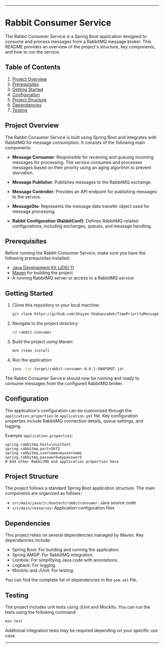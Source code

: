 ---

# Rabbit Consumer Service

The Rabbit Consumer Service is a Spring Boot application designed to consume and process messages from a RabbitMQ message broker. This README provides an overview of the project's structure, key components, and how to run the service.

## Table of Contents

1. [Project Overview](#project-overview)
2. [Prerequisites](#prerequisites)
3. [Getting Started](#getting-started)
4. [Configuration](#configuration)
5. [Project Structure](#project-structure)
6. [Dependencies](#dependencies)
7. [Testing](#testing)

## Project Overview

The Rabbit Consumer Service is built using Spring Boot and integrates with RabbitMQ for message consumption. It consists of the following main components:

- **Message Consumer**: Responsible for receiving and queuing incoming messages for processing. The service consumes and processes messages based on their priority using an aging algorithm to prevent starvation.

- **Message Publisher**: Publishes messages to the RabbitMQ exchange.

- **Message Controller**: Provides an API endpoint for publishing messages to the service.

- **MessageDto**: Represents the message data transfer object used for message processing.

- **Rabbit Configuration (RabbitConf)**: Defines RabbitMQ-related configurations, including exchanges, queues, and message handling.


## Prerequisites

Before running the Rabbit Consumer Service, make sure you have the following prerequisites installed:

- [Java Development Kit (JDK) 11](https://www.oracle.com/java/technologies/javase-jdk11-downloads.html)
- [Maven](https://maven.apache.org/download.cgi) for building the project
- A running RabbitMQ server or access to a RabbitMQ service

## Getting Started

1. Clone this repository to your local machine:

   ```bash
   git clone https://github.com/Shayan-Shabanzadeh/TimePriorityMessageQueue.git
   ```

2. Navigate to the project directory:

   ```bash
   cd rabbit-consumer
   ```

3. Build the project using Maven:

   ```bash
   mvn clean install
   ```

4. Run the application:

   ```bash
   java -jar target/rabbit-consumer-0.0.1-SNAPSHOT.jar
   ```

The Rabbit Consumer Service should now be running and ready to consume messages from the configured RabbitMQ broker.

## Configuration

The application's configuration can be customized through the `application.properties` or `application.yml` file. Key configuration properties include RabbitMQ connection details, queue settings, and logging.

Example `application.properties`:

```properties
spring.rabbitmq.host=localhost
spring.rabbitmq.port=5672
spring.rabbitmq.username=myusername
spring.rabbitmq.password=mypassword
# Add other RabbitMQ and application properties here
```

## Project Structure

The project follows a standard Spring Boot application structure. The main components are organized as follows:

- `src/main/java/ir/bontech/rabbitconsumer`: Java source code
- `src/main/resources`: Application configuration files

## Dependencies

This project relies on several dependencies managed by Maven. Key dependencies include:

- Spring Boot: For building and running the application.
- Spring AMQP: For RabbitMQ integration.
- Lombok: For simplifying Java code with annotations.
- Logback: For logging.
- Mockito and JUnit: For testing.

You can find the complete list of dependencies in the `pom.xml` file.

## Testing

The project includes unit tests using JUnit and Mockito. You can run the tests using the following command:

```bash
mvn test
```

Additional integration tests may be required depending on your specific use case.



---